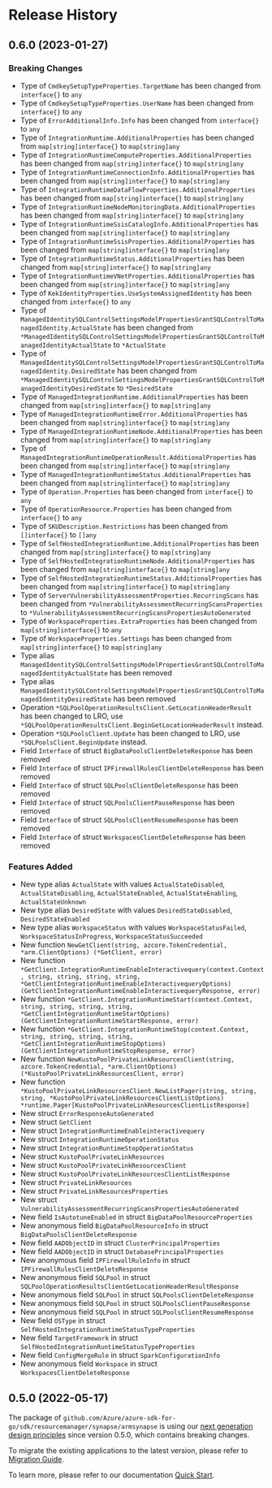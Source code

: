 # Release History

## 0.6.0 (2023-01-27)
### Breaking Changes

- Type of `CmdkeySetupTypeProperties.TargetName` has been changed from `interface{}` to `any`
- Type of `CmdkeySetupTypeProperties.UserName` has been changed from `interface{}` to `any`
- Type of `ErrorAdditionalInfo.Info` has been changed from `interface{}` to `any`
- Type of `IntegrationRuntime.AdditionalProperties` has been changed from `map[string]interface{}` to `map[string]any`
- Type of `IntegrationRuntimeComputeProperties.AdditionalProperties` has been changed from `map[string]interface{}` to `map[string]any`
- Type of `IntegrationRuntimeConnectionInfo.AdditionalProperties` has been changed from `map[string]interface{}` to `map[string]any`
- Type of `IntegrationRuntimeDataFlowProperties.AdditionalProperties` has been changed from `map[string]interface{}` to `map[string]any`
- Type of `IntegrationRuntimeNodeMonitoringData.AdditionalProperties` has been changed from `map[string]interface{}` to `map[string]any`
- Type of `IntegrationRuntimeSsisCatalogInfo.AdditionalProperties` has been changed from `map[string]interface{}` to `map[string]any`
- Type of `IntegrationRuntimeSsisProperties.AdditionalProperties` has been changed from `map[string]interface{}` to `map[string]any`
- Type of `IntegrationRuntimeStatus.AdditionalProperties` has been changed from `map[string]interface{}` to `map[string]any`
- Type of `IntegrationRuntimeVNetProperties.AdditionalProperties` has been changed from `map[string]interface{}` to `map[string]any`
- Type of `KekIdentityProperties.UseSystemAssignedIdentity` has been changed from `interface{}` to `any`
- Type of `ManagedIdentitySQLControlSettingsModelPropertiesGrantSQLControlToManagedIdentity.ActualState` has been changed from `*ManagedIdentitySQLControlSettingsModelPropertiesGrantSQLControlToManagedIdentityActualState` to `*ActualState`
- Type of `ManagedIdentitySQLControlSettingsModelPropertiesGrantSQLControlToManagedIdentity.DesiredState` has been changed from `*ManagedIdentitySQLControlSettingsModelPropertiesGrantSQLControlToManagedIdentityDesiredState` to `*DesiredState`
- Type of `ManagedIntegrationRuntime.AdditionalProperties` has been changed from `map[string]interface{}` to `map[string]any`
- Type of `ManagedIntegrationRuntimeError.AdditionalProperties` has been changed from `map[string]interface{}` to `map[string]any`
- Type of `ManagedIntegrationRuntimeNode.AdditionalProperties` has been changed from `map[string]interface{}` to `map[string]any`
- Type of `ManagedIntegrationRuntimeOperationResult.AdditionalProperties` has been changed from `map[string]interface{}` to `map[string]any`
- Type of `ManagedIntegrationRuntimeStatus.AdditionalProperties` has been changed from `map[string]interface{}` to `map[string]any`
- Type of `Operation.Properties` has been changed from `interface{}` to `any`
- Type of `OperationResource.Properties` has been changed from `interface{}` to `any`
- Type of `SKUDescription.Restrictions` has been changed from `[]interface{}` to `[]any`
- Type of `SelfHostedIntegrationRuntime.AdditionalProperties` has been changed from `map[string]interface{}` to `map[string]any`
- Type of `SelfHostedIntegrationRuntimeNode.AdditionalProperties` has been changed from `map[string]interface{}` to `map[string]any`
- Type of `SelfHostedIntegrationRuntimeStatus.AdditionalProperties` has been changed from `map[string]interface{}` to `map[string]any`
- Type of `ServerVulnerabilityAssessmentProperties.RecurringScans` has been changed from `*VulnerabilityAssessmentRecurringScansProperties` to `*VulnerabilityAssessmentRecurringScansPropertiesAutoGenerated`
- Type of `WorkspaceProperties.ExtraProperties` has been changed from `map[string]interface{}` to `any`
- Type of `WorkspaceProperties.Settings` has been changed from `map[string]interface{}` to `map[string]any`
- Type alias `ManagedIdentitySQLControlSettingsModelPropertiesGrantSQLControlToManagedIdentityActualState` has been removed
- Type alias `ManagedIdentitySQLControlSettingsModelPropertiesGrantSQLControlToManagedIdentityDesiredState` has been removed
- Operation `*SQLPoolOperationResultsClient.GetLocationHeaderResult` has been changed to LRO, use `*SQLPoolOperationResultsClient.BeginGetLocationHeaderResult` instead.
- Operation `*SQLPoolsClient.Update` has been changed to LRO, use `*SQLPoolsClient.BeginUpdate` instead.
- Field `Interface` of struct `BigDataPoolsClientDeleteResponse` has been removed
- Field `Interface` of struct `IPFirewallRulesClientDeleteResponse` has been removed
- Field `Interface` of struct `SQLPoolsClientDeleteResponse` has been removed
- Field `Interface` of struct `SQLPoolsClientPauseResponse` has been removed
- Field `Interface` of struct `SQLPoolsClientResumeResponse` has been removed
- Field `Interface` of struct `WorkspacesClientDeleteResponse` has been removed

### Features Added

- New type alias `ActualState` with values `ActualStateDisabled`, `ActualStateDisabling`, `ActualStateEnabled`, `ActualStateEnabling`, `ActualStateUnknown`
- New type alias `DesiredState` with values `DesiredStateDisabled`, `DesiredStateEnabled`
- New type alias `WorkspaceStatus` with values `WorkspaceStatusFailed`, `WorkspaceStatusInProgress`, `WorkspaceStatusSucceeded`
- New function `NewGetClient(string, azcore.TokenCredential, *arm.ClientOptions) (*GetClient, error)`
- New function `*GetClient.IntegrationRuntimeEnableInteractivequery(context.Context, string, string, string, string, *GetClientIntegrationRuntimeEnableInteractivequeryOptions) (GetClientIntegrationRuntimeEnableInteractivequeryResponse, error)`
- New function `*GetClient.IntegrationRuntimeStart(context.Context, string, string, string, string, *GetClientIntegrationRuntimeStartOptions) (GetClientIntegrationRuntimeStartResponse, error)`
- New function `*GetClient.IntegrationRuntimeStop(context.Context, string, string, string, string, *GetClientIntegrationRuntimeStopOptions) (GetClientIntegrationRuntimeStopResponse, error)`
- New function `NewKustoPoolPrivateLinkResourcesClient(string, azcore.TokenCredential, *arm.ClientOptions) (*KustoPoolPrivateLinkResourcesClient, error)`
- New function `*KustoPoolPrivateLinkResourcesClient.NewListPager(string, string, string, *KustoPoolPrivateLinkResourcesClientListOptions) *runtime.Pager[KustoPoolPrivateLinkResourcesClientListResponse]`
- New struct `ErrorResponseAutoGenerated`
- New struct `GetClient`
- New struct `IntegrationRuntimeEnableinteractivequery`
- New struct `IntegrationRuntimeOperationStatus`
- New struct `IntegrationRuntimeStopOperationStatus`
- New struct `KustoPoolPrivateLinkResources`
- New struct `KustoPoolPrivateLinkResourcesClient`
- New struct `KustoPoolPrivateLinkResourcesClientListResponse`
- New struct `PrivateLinkResources`
- New struct `PrivateLinkResourcesProperties`
- New struct `VulnerabilityAssessmentRecurringScansPropertiesAutoGenerated`
- New field `IsAutotuneEnabled` in struct `BigDataPoolResourceProperties`
- New anonymous field `BigDataPoolResourceInfo` in struct `BigDataPoolsClientDeleteResponse`
- New field `AADObjectID` in struct `ClusterPrincipalProperties`
- New field `AADObjectID` in struct `DatabasePrincipalProperties`
- New anonymous field `IPFirewallRuleInfo` in struct `IPFirewallRulesClientDeleteResponse`
- New anonymous field `SQLPool` in struct `SQLPoolOperationResultsClientGetLocationHeaderResultResponse`
- New anonymous field `SQLPool` in struct `SQLPoolsClientDeleteResponse`
- New anonymous field `SQLPool` in struct `SQLPoolsClientPauseResponse`
- New anonymous field `SQLPool` in struct `SQLPoolsClientResumeResponse`
- New field `OSType` in struct `SelfHostedIntegrationRuntimeStatusTypeProperties`
- New field `TargetFramework` in struct `SelfHostedIntegrationRuntimeStatusTypeProperties`
- New field `ConfigMergeRule` in struct `SparkConfigurationInfo`
- New anonymous field `Workspace` in struct `WorkspacesClientDeleteResponse`


## 0.5.0 (2022-05-17)

The package of `github.com/Azure/azure-sdk-for-go/sdk/resourcemanager/synapse/armsynapse` is using our [next generation design principles](https://azure.github.io/azure-sdk/general_introduction.html) since version 0.5.0, which contains breaking changes.

To migrate the existing applications to the latest version, please refer to [Migration Guide](https://aka.ms/azsdk/go/mgmt/migration).

To learn more, please refer to our documentation [Quick Start](https://aka.ms/azsdk/go/mgmt).